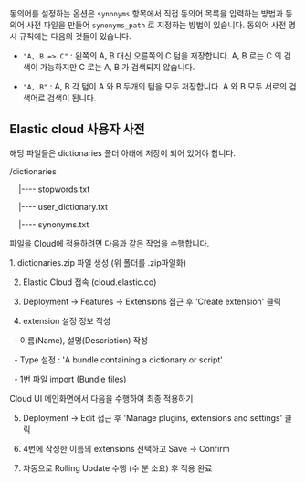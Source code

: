동의어를 설정하는 옵션은 `synonyms` 항목에서 직접 동의어 목록을 입력하는 방법과 동의어 사전 파일을 만들어 `synonyms_path` 로 지정하는 방법이 있습니다. 동의어 사전 명시 규칙에는 다음의 것들이 있습니다.

- `"A, B => C"` : 왼쪽의 A, B 대신 오른쪽의 C 텀을 저장합니다. A, B 로는 C 의 검색이 가능하지만 C 로는 A, B 가 검색되지 않습니다.
    

- `"A, B"` : A, B 각 텀이 A 와 B 두개의 텀을 모두 저장합니다. A 와 B 모두 서로의 검색어로 검색이 됩니다.





## Elastic cloud 사용자 사전
해당 파일들은 dictionaries 폴더 아래에 저장이 되어 있어야 합니다.

/dictionaries

    |---- stopwords.txt

    |---- user_dictionary.txt

    |---- synonyms.txt

파일을 Cloud에 적용하려면 다음과 같은 작업을 수행합니다.

1. dictionaries.zip 파일 생성 (위 폴더를 .zip파일화)

2. Elastic Cloud 접속 (cloud.elastic.co)

3. Deployment -> Features -> Extensions 접근 후 'Create extension' 클릭

4. extension 설정 정보 작성

  - 이름(Name), 설명(Description) 작성

  - Type 설정 : 'A bundle containing a dictionary or script'

  - 1번 파일 import (Bundle files)

Cloud UI 메인화면에서 다음을 수행하여 최종 적용하기

5. Deployment -> Edit 접근 후 'Manage plugins, extensions and settings' 클릭

6. 4번에 작성한 이름의 extensions 선택하고 Save -> Confirm

7. 자동으로 Rolling Update 수행 (수 분 소요) 후 적용 완료
